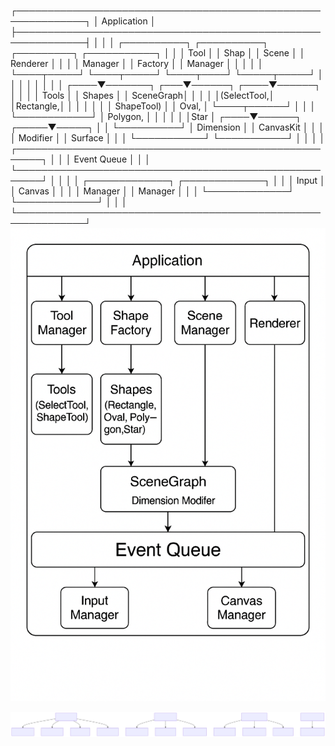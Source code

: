 ┌─────────────────────────────────────────────────────────────┐
│               Application                                   │
├─────────────────────────────────────────────────────────────┤
│                                                             │
│ ┌──────────┐   ┌──────────┐   ┌─────────┐   ┌───────────┐   │
│ │   Tool   │   │   Shap   │   │ Scene   │   │ Renderer  │   │
│ │  Manager │   │  Factory │   │ Manager │   │           │   │
│ └────┬─────┘   └────┬─────┘   └────┬────┘   └─────┬─────┘   │
│      │              │              │              │         │
│ ┌────▼───────┐  ┌───▼──────┐  ┌────▼──────┐       │         │
│ │    Tools   │  │   Shapes │  │ SceneGraph│       │         │
│ │(SelectTool,│  │Rectangle,│  │           │       │         │
│ │ ShapeTool) │  │ Oval,    │  └────┬──────┘       │         │
│ └────────────┘  │ Polygon, │       │              │         │
│                 │Star      │  ┌────▼──────┐ ┌─────▼─────┐   │
│                 └──────────┘  │ Dimension │ │ CanvasKit │   │
│                               │ Modifier  │ │ Surface   │   │
│                               └───────────┘ └───────────┘   │
│                                                             │
│ ┌──────────────────────────────────────────────────────┐    │
│ │                    Event Queue                       │    │
│ └──────────────────────────────────────────────────────┘    │
│                                                             │
│ ┌─────────────┐    ┌─────────────┐                          │
│ │   Input     │    │   Canvas    │                          │
│ │  Manager    │    │  Manager    │                          │
│ └─────────────┘    └─────────────┘                          │
│                                                             │
└─────────────────────────────────────────────────────────────┘
![](public/system_component.png)

![Event System](public/system_events.svg)
